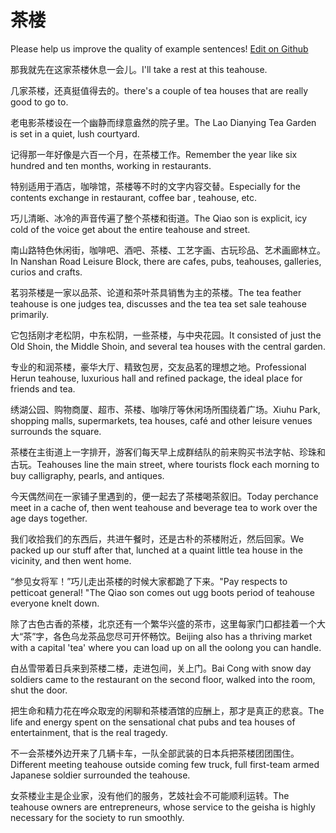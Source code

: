# 茶楼

Please help us improve the quality of example sentences! [Edit on Github](https://github.com/jiyushe/jiyu-example-sentence-source/blob/main/chinese/chalou.md)

<p><span class="chinese">那我就先在这家茶楼休息一会儿。</span><span class="english">I'll take a rest at this teahouse.</span></p>

<p><span class="chinese">几家茶楼，还真挺值得去的。</span><span class="english">there's a couple of tea houses that are really good to go to.</span></p>

<p><span class="chinese">老电影茶楼设在一个幽静而绿意盎然的院子里。</span><span class="english">The Lao Dianying Tea Garden is set in a quiet, lush courtyard.</span></p>

<p><span class="chinese">记得那一年好像是六百一个月，在茶楼工作。</span><span class="english">Remember the year like six hundred and ten months, working in restaurants.</span></p>

<p><span class="chinese">特别适用于酒店，咖啡馆，茶楼等不时的文字内容交替。</span><span class="english">Especially for the contents exchange in restaurant, coffee bar , teahouse, etc.</span></p>

<p><span class="chinese">巧儿清晰、冰冷的声音传遍了整个茶楼和街道。</span><span class="english">The Qiao son is explicit, icy cold of the voice get about the entire teahouse and street.</span></p>

<p><span class="chinese">南山路特色休闲街，咖啡吧、酒吧、茶楼、工艺字画、古玩珍品、艺术画廊林立。</span><span class="english">In Nanshan Road Leisure Block, there are cafes, pubs, teahouses, galleries, curios and crafts.</span></p>

<p><span class="chinese">茗羽茶楼是一家以品茶、论道和茶叶茶具销售为主的茶楼。</span><span class="english">The tea feather teahouse is one judges tea, discusses and the tea tea set sale teahouse primarily.</span></p>

<p><span class="chinese">它包括刚才老松阴，中东松阴，一些茶楼，与中央花园。</span><span class="english">It consisted of just the Old Shoin, the Middle Shoin, and several tea houses with the central garden.</span></p>

<p><span class="chinese">专业的和润茶楼，豪华大厅、精致包房，交友品茗的理想之地。</span><span class="english">Professional Herun teahouse, luxurious hall and refined package, the ideal place for friends and tea.</span></p>

<p><span class="chinese">绣湖公园、购物商厦、超市、茶楼、咖啡厅等休闲场所围绕着广场。</span><span class="english">Xiuhu Park, shopping malls, supermarkets, tea houses, café and other leisure venues surrounds the square.</span></p>

<p><span class="chinese">茶楼在主街道上一字排开，游客们每天早上成群结队的前来购买书法字帖、珍珠和古玩。</span><span class="english">Teahouses line the main street, where tourists flock each morning to buy calligraphy, pearls, and antiques.</span></p>

<p><span class="chinese">今天偶然间在一家铺子里遇到的，便一起去了茶楼喝茶叙旧。</span><span class="english">Today perchance meet in a cache of, then went teahouse and beverage tea to work over the age days together.</span></p>

<p><span class="chinese">我们收拾我们的东西后，共进午餐时，还是古朴的茶楼附近，然后回家。</span><span class="english">We packed up our stuff after that, lunched at a quaint little tea house in the vicinity, and then went home.</span></p>

<p><span class="chinese">“参见女将军！”巧儿走出茶楼的时候大家都跪了下来。</span><span class="english">"Pay respects to petticoat general! "The Qiao son comes out ugg boots period of teahouse everyone knelt down.</span></p>

<p><span class="chinese">除了古色古香的茶楼，北京还有一个繁华兴盛的茶市，这里每家门口都挂着一个大大“茶”字，各色乌龙茶品您尽可开怀畅饮。</span><span class="english">Beijing also has a thriving market with a capital 'tea' where you can load up on all the oolong you can handle.</span></p>

<p><span class="chinese">白丛雪带着日兵来到茶楼二楼，走进包间，关上门。</span><span class="english">Bai Cong with snow day soldiers came to the restaurant on the second floor, walked into the room, shut the door.</span></p>

<p><span class="chinese">把生命和精力花在哗众取宠的闲聊和茶楼酒馆的应酬上，那才是真正的悲哀。</span><span class="english">The life and energy spent on the sensational chat pubs and tea houses of entertainment, that is the real tragedy.</span></p>

<p><span class="chinese">不一会茶楼外边开来了几辆卡车，一队全部武装的日本兵把茶楼团团围住。</span><span class="english">Different meeting teahouse outside coming few truck, full first-team armed Japanese soldier surrounded the teahouse.</span></p>

<p><span class="chinese">女茶楼业主是企业家，没有他们的服务，艺妓社会不可能顺利运转。</span><span class="english">The teahouse owners are entrepreneurs, whose service to the geisha is highly necessary for the society to run smoothly.</span></p>

